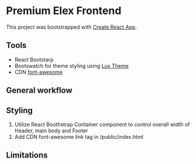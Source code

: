 # Premium Elex Frontend

This project was bootstrapped with [Create React App](https://github.com/facebook/create-react-app).

## Tools

- React Bootstarp
- Bootswatch for theme styling using [Lux Theme](https://bootswatch.com/lux/)
- CDN [font-awesome](https://cdnjs.com/libraries/font-awesome)

## General workflow

## Styling

1. Utilize React Boothstrap Container component to control overall width of Header, main body and Footer
2. Add CDN font-awesome link tag in /public/index.html

## Limitations
